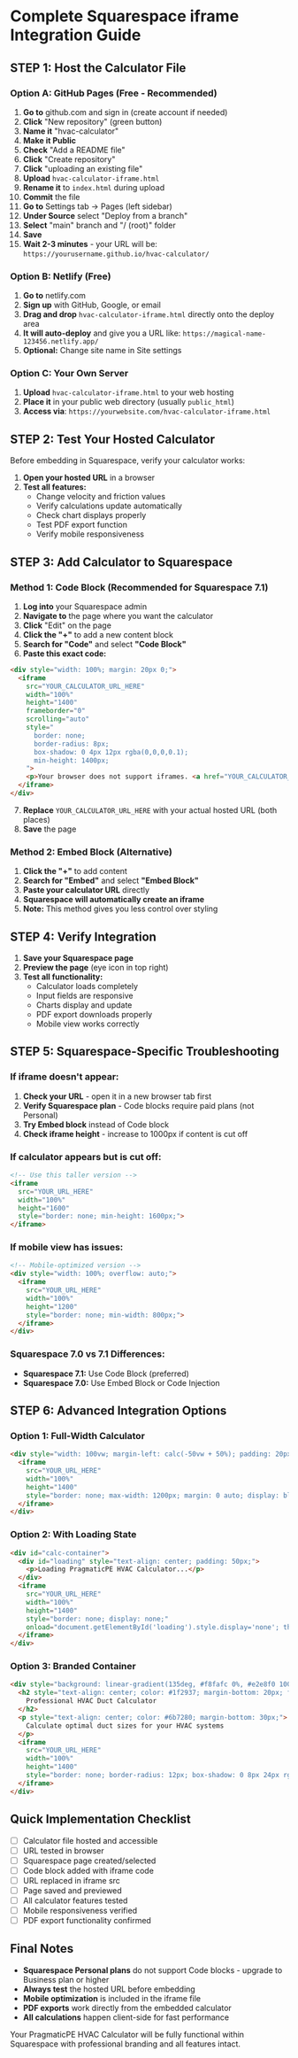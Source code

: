 # Complete Squarespace iframe Integration Guide

## STEP 1: Host the Calculator File

### Option A: GitHub Pages (Free - Recommended)
1. **Go to** github.com and sign in (create account if needed)
2. **Click** "New repository" (green button)
3. **Name it** "hvac-calculator" 
4. **Make it Public**
5. **Check** "Add a README file"
6. **Click** "Create repository"
7. **Click** "uploading an existing file"
8. **Upload** `hvac-calculator-iframe.html`
9. **Rename it** to `index.html` during upload
10. **Commit** the file
11. **Go to** Settings tab → Pages (left sidebar)
12. **Under Source** select "Deploy from a branch"
13. **Select** "main" branch and "/ (root)" folder
14. **Save**
15. **Wait 2-3 minutes** - your URL will be: `https://yourusername.github.io/hvac-calculator/`

### Option B: Netlify (Free)
1. **Go to** netlify.com
2. **Sign up** with GitHub, Google, or email
3. **Drag and drop** `hvac-calculator-iframe.html` directly onto the deploy area
4. **It will auto-deploy** and give you a URL like: `https://magical-name-123456.netlify.app/`
5. **Optional:** Change site name in Site settings

### Option C: Your Own Server
1. **Upload** `hvac-calculator-iframe.html` to your web hosting
2. **Place it** in your public web directory (usually `public_html`)
3. **Access via**: `https://yourwebsite.com/hvac-calculator-iframe.html`

## STEP 2: Test Your Hosted Calculator

Before embedding in Squarespace, verify your calculator works:

1. **Open your hosted URL** in a browser
2. **Test all features:**
   - Change velocity and friction values
   - Verify calculations update automatically
   - Check chart displays properly
   - Test PDF export function
   - Verify mobile responsiveness

## STEP 3: Add Calculator to Squarespace

### Method 1: Code Block (Recommended for Squarespace 7.1)

1. **Log into** your Squarespace admin
2. **Navigate to** the page where you want the calculator
3. **Click** "Edit" on the page
4. **Click the "+"** to add a new content block
5. **Search for "Code"** and select **"Code Block"**
6. **Paste this exact code:**

```html
<div style="width: 100%; margin: 20px 0;">
  <iframe 
    src="YOUR_CALCULATOR_URL_HERE"
    width="100%" 
    height="1400"
    frameborder="0"
    scrolling="auto"
    style="
      border: none; 
      border-radius: 8px; 
      box-shadow: 0 4px 12px rgba(0,0,0,0.1);
      min-height: 1400px;
    ">
    <p>Your browser does not support iframes. <a href="YOUR_CALCULATOR_URL_HERE">Click here to access the calculator</a></p>
  </iframe>
</div>
```

7. **Replace** `YOUR_CALCULATOR_URL_HERE` with your actual hosted URL (both places)
8. **Save** the page

### Method 2: Embed Block (Alternative)

1. **Click the "+"** to add content
2. **Search for "Embed"** and select **"Embed Block"**  
3. **Paste your calculator URL** directly
4. **Squarespace will automatically create an iframe**
5. **Note:** This method gives you less control over styling

## STEP 4: Verify Integration

1. **Save your Squarespace page**
2. **Preview the page** (eye icon in top right)
3. **Test all functionality:**
   - Calculator loads completely
   - Input fields are responsive
   - Charts display and update
   - PDF export downloads properly
   - Mobile view works correctly

## STEP 5: Squarespace-Specific Troubleshooting

### If iframe doesn't appear:
1. **Check your URL** - open it in a new browser tab first
2. **Verify Squarespace plan** - Code blocks require paid plans (not Personal)
3. **Try Embed block** instead of Code block
4. **Check iframe height** - increase to 1000px if content is cut off

### If calculator appears but is cut off:
```html
<!-- Use this taller version -->
<iframe 
  src="YOUR_URL_HERE"
  width="100%" 
  height="1600"
  style="border: none; min-height: 1600px;">
</iframe>
```

### If mobile view has issues:
```html
<!-- Mobile-optimized version -->
<div style="width: 100%; overflow: auto;">
  <iframe 
    src="YOUR_URL_HERE"
    width="100%" 
    height="1200"
    style="border: none; min-width: 800px;">
  </iframe>
</div>
```

### Squarespace 7.0 vs 7.1 Differences:
- **Squarespace 7.1:** Use Code Block (preferred)
- **Squarespace 7.0:** Use Embed Block or Code Injection

## STEP 6: Advanced Integration Options

### Option 1: Full-Width Calculator
```html
<div style="width: 100vw; margin-left: calc(-50vw + 50%); padding: 20px 0;">
  <iframe 
    src="YOUR_URL_HERE"
    width="100%" 
    height="1400"
    style="border: none; max-width: 1200px; margin: 0 auto; display: block;">
  </iframe>
</div>
```

### Option 2: With Loading State
```html
<div id="calc-container">
  <div id="loading" style="text-align: center; padding: 50px;">
    <p>Loading PragmaticPE HVAC Calculator...</p>
  </div>
  <iframe 
    src="YOUR_URL_HERE"
    width="100%" 
    height="1400"
    style="border: none; display: none;"
    onload="document.getElementById('loading').style.display='none'; this.style.display='block';">
  </iframe>
</div>
```

### Option 3: Branded Container
```html
<div style="background: linear-gradient(135deg, #f8fafc 0%, #e2e8f0 100%); padding: 30px; border-radius: 16px; margin: 20px 0;">
  <h2 style="text-align: center; color: #1f2937; margin-bottom: 20px; font-family: Arial, sans-serif;">
    Professional HVAC Duct Calculator
  </h2>
  <p style="text-align: center; color: #6b7280; margin-bottom: 30px;">
    Calculate optimal duct sizes for your HVAC systems
  </p>
  <iframe 
    src="YOUR_URL_HERE"
    width="100%" 
    height="1400"
    style="border: none; border-radius: 12px; box-shadow: 0 8px 24px rgba(0,0,0,0.1);">
  </iframe>
</div>
```

## Quick Implementation Checklist

- [ ] Calculator file hosted and accessible
- [ ] URL tested in browser
- [ ] Squarespace page created/selected
- [ ] Code block added with iframe code
- [ ] URL replaced in iframe src
- [ ] Page saved and previewed
- [ ] All calculator features tested
- [ ] Mobile responsiveness verified
- [ ] PDF export functionality confirmed

## Final Notes

- **Squarespace Personal plans** do not support Code blocks - upgrade to Business plan or higher
- **Always test** the hosted URL before embedding
- **Mobile optimization** is included in the iframe file
- **PDF exports** work directly from the embedded calculator
- **All calculations** happen client-side for fast performance

Your PragmaticPE HVAC Calculator will be fully functional within Squarespace with professional branding and all features intact.